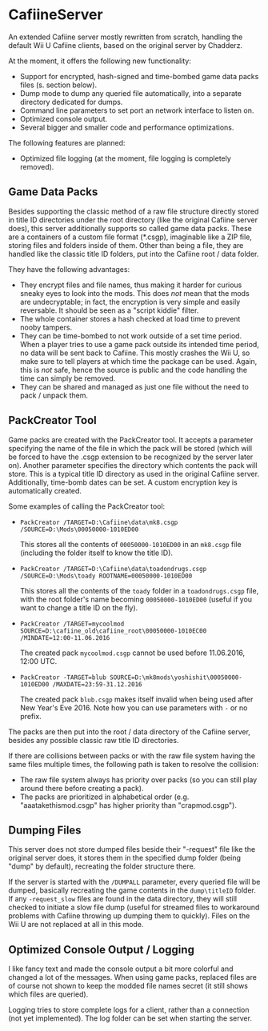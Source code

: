 # CafiineServer
An extended Cafiine server mostly rewritten from scratch, handling the default Wii U Cafiine clients, based on the original server by Chadderz.

At the moment, it offers the following new functionality:
- Support for encrypted, hash-signed and time-bombed game data packs files (s. section below).
- Dump mode to dump any queried file automatically, into a separate directory dedicated for dumps.
- Command line parameters to set port an network interface to listen on.
- Optimized console output.
- Several bigger and smaller code and performance optimizations.

The following features are planned:
- Optimized file logging (at the moment, file logging is completely removed).

## Game Data Packs
Besides supporting the classic method of a raw file structure directly stored in title ID directories under the root directory (like the original Cafiine server does), this server additionally supports so called game data packs. These are a containers of a custom file format (*.csgp), imaginable like a ZIP file, storing files and folders inside of them. Other than being a file, they are handled like the classic title ID folders, put into the Cafiine root / data folder.

They have the following advantages:
- They encrypt files and file names, thus making it harder for curious sneaky eyes to look into the mods. This does *not* mean that the mods are undecryptable; in fact, the encryption is very simple and easily reversable. It should be seen as a "script kiddie" filter.
- The whole container stores a hash checked at load time to prevent nooby tampers.
- They can be time-bombed to not work outside of a set time period. When a player tries to use a game pack outside its intended time period, no data will be sent back to Cafiine. This mostly crashes the Wii U, so make sure to tell players at which time the package can be used. Again, this is *not* safe, hence the source is public and the code handling the time can simply be removed.
- They can be shared and managed as just one file without the need to pack / unpack them. 

## PackCreator Tool
Game packs are created with the PackCreator tool. It accepts a parameter specifying the name of the file in which the pack will be stored (which will be forced to have the .csgp extension to be recognized by the server later on). Another parameter specifies the directory which contents the pack will store. This is a typical title ID directory as used in the original Cafiine server. Additionally, time-bomb dates can be set. A custom encryption key is automatically created.

Some examples of calling the PackCreator tool:
- `PackCreator /TARGET=D:\Cafiine\data\mk8.csgp /SOURCE=D:\Mods\00050000-1010ED00`

  This stores all the contents of `00050000-1010ED00` in an `mk8.csgp` file (including the folder itself to know the title ID).
- `PackCreator /TARGET=D:\Cafiine\data\toadondrugs.csgp /SOURCE=D:\Mods\toady ROOTNAME=00050000-1010ED00`

  This stores all the contents of the `toady` folder in a `toadondrugs.csgp` file, with the root folder's name becoming `00050000-1010ED00` (useful if you want to change a title ID on the fly).
- `PackCreator /TARGET=mycoolmod SOURCE=D:\cafiine_old\cafiine_root\00050000-1010EC00 /MINDATE=12:00-11.06.2016`

  The created pack `mycoolmod.csgp` cannot be used before 11.06.2016, 12:00 UTC.
- `PackCreator -TARGET=blub SOURCE=D:\mk8mods\yoshishit\00050000-1010ED00 /MAXDATE=23:59-31.12.2016`

  The created pack `blub.csgp` makes itself invalid when being used after New Year's Eve 2016. Note how you can use parameters with `-` or no prefix.

The packs are then put into the root / data directory of the Cafiine server, besides any possible classic raw title ID directories.

If there are collisions between packs or with the raw file system having the same files multiple times, the following path is taken to resolve the collision:
- The raw file system always has priority over packs (so you can still play around there before creating a pack).
- The packs are prioritized in alphabetical order (e.g. "aaatakethismod.csgp" has higher priority than "crapmod.csgp").
 
## Dumping Files
This server does not store dumped files beside their "-request" file like the original server does, it stores them in the specified dump folder (being "dump" by default), recreating the folder structure there.

If the server is started with the `/DUMPALL` parameter, every queried file will be dumped, basically recreating the game contents in the `dump\titleID` folder. If any `-request_slow` files are found in the data directory, they will still checked to initiate a slow file dump (useful for streamed files to workaround problems with Cafiine throwing up dumping them to quickly). Files on the Wii U are not replaced at all in this mode.

## Optimized Console Output / Logging
I like fancy text and made the console output a bit more colorful and changed a lot of the messages. When using game packs, replaced files are of course not shown to keep the modded file names secret (it still shows which files are queried).

Logging tries to store complete logs for a client, rather than a connection (not yet implemented). The log folder can be set when starting the server.

